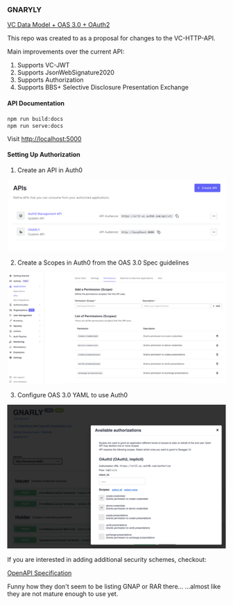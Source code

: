 ### GNARYLY

[VC Data Model + OAS 3.0 + OAuth2](https://gnarly.or13.io)

This repo was created to as a proposal for changes to the VC-HTTP-API.

Main improvements over the current API:

1. Supports VC-JWT
1. Supports JsonWebSignature2020
1. Supports Authorization
1. Supports BBS+ Selective Disclosure Presentation Exchange

#### API Documentation

```
npm run build:docs
npm run serve:docs
```

Visit [http://localhost:5000](http://localhost:5000)

#### Setting Up Authorization

1. Create an API in Auth0

![create an api that supports scopes](./docs/auth0-create-api.png)

2. Create a Scopes in Auth0 from the OAS 3.0 Spec guidelines

![setup scopes](./docs/auth0-scopes.png)

3. Configure OAS 3.0 YAML to use Auth0

![use scopes from oas3](./docs/oas-permissions.png)

If you are interested in adding additional security schemes, checkout:

[OpenAPI Specification](https://swagger.io/specification/)

Funny how they don't seem to be listing GNAP or RAR there...
...almost like they are not mature enough to use yet.

